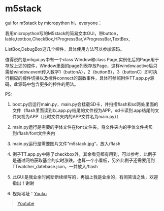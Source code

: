 # m5stack
gui for m5stack by micropython
hi，everyone：

我用micropython写的M5stack的简易文本GUI，带button，lable,textbox,CheckBox,HProgressBar,VProgressBar,TextBox,

ListBox,DebugBox这几个控件，具体使用方法可以参加源码。

值得说的是m5gui.py中有一个class Window和class
Page,实例化后的Page用于存放上述的控件，Window里面的page列表存放Page，这样window.active后只需给window.event传入数字1（buttonA），2（buttonB），3（buttonC）即可执行相应的控件切换以及控件connect的函数事件，具体可参照附件TT.app.py源码，此源码中包含更多的控件的用法。

PS:

1.  boot.py后运行main.py，main.py会挂载SD卡，并扫描flash和sd两处里面的文件（flash里面读到以.app.py结尾的文件视为APP，sd卡读到.app结尾的文件夹视为APP（此时文件夹内的APP文件名为main.py））

2.  main.py运行是需要的字体文件在font文件夹，将文件夹内的字体文件拷贝到/flash/font文件夹内

3.  main.py运行是需要图片文件“m5stack.jpg”，放入/flash

4.  例子TT.app.py中除了checkbox外，其余看见都有用到，可以参考，此例子是通过网络获取基金的实时涨跌，也算一个小看板，另外此例子还需要用到TTwatcher_datebase.json，一并放入/flash

5.  此GUI是我业余时间断断续续写的，再加上我是业余的，有闹笑话之处，欢迎指出！谢谢

6.  视频地址：[Youku](https://v.youku.com/v_show/id_XMzgwMTUxMTAxMg==.html?spm=a2h0k.11417342.soresults.dposter)

>   [Youtube](https://youtu.be/mV5-a0F4_p8)

